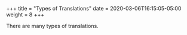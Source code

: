 +++
title = "Types of Translations"
date =  2020-03-06T16:15:05-05:00
weight = 8
+++

There are many types of translations.